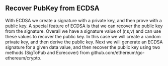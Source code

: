 ## Recover PubKey from ECDSA

With ECDSA we create a signature with a private key, and then prove with a public key. A special feature of ECDSA is that we can recover the public key from the signature. Overall we have a signature value of (r,s,v) and can use these values to recover the public key. In this case we will create a random private key, and then derive the public key. Next we will generate an ECDSA signature for a given data value, and then recover the public key using two methods (SigToPub and Ecrecover) from github.com/ethereum/go-ethereum/crypto.
